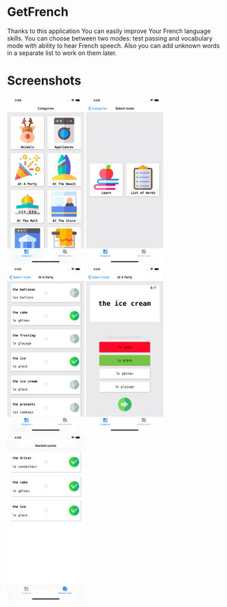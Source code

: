 # GetFrench
Thanks to this application You can easily improve Your French language skills. You can choose between two modes: test passing and vocabulary mode with ability to hear French speech. Also you can add unknown words in a separate list to work on them later.
# Screenshots
<img src="https://raw.githubusercontent.com/kyivzdat/GetFrench/master/11ProMax/1.png" width="180">  <img src="https://raw.githubusercontent.com/kyivzdat/GetFrench/master/11ProMax/2.png" width="180">  <img src="https://raw.githubusercontent.com/kyivzdat/GetFrench/master/11ProMax/3.png" width="180">  <img src="https://raw.githubusercontent.com/kyivzdat/GetFrench/master/11ProMax/4.png" width="180">  <img src="https://raw.githubusercontent.com/kyivzdat/GetFrench/master/11ProMax/5.png" width="180">


